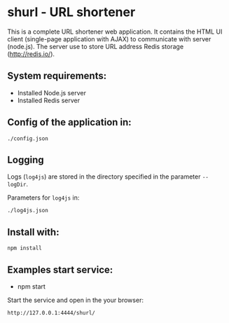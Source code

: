 shurl - URL shortener
==============================

This is a complete URL shortener web application. It contains the HTML UI client (single-page application with AJAX) to communicate with server (node.js).
The server use to store URL address Redis storage (http://redis.io/).

System requirements:
--------------------

- Installed Node.js server
- Installed Redis server

Config of the application in:
-----------------------------

    ./config.json

Logging
-------
Logs (`log4js`) are stored in the directory specified in the parameter `--logDir`.

Parameters for `log4js` in:

    ./log4js.json

Install with:
-------------
    npm install

Examples start service:
----------------------

- npm start

Start the service and open in the your browser:

    http://127.0.0.1:4444/shurl/


